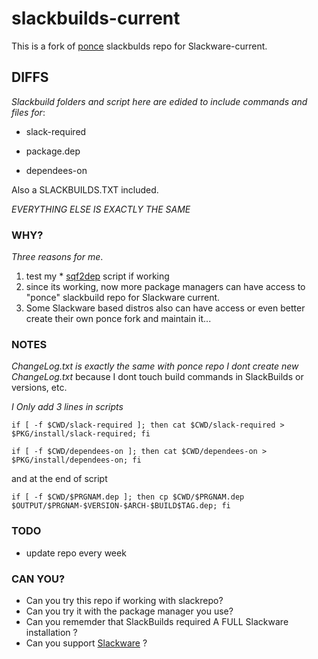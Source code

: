 # slackbuilds-current

This is a fork of [ponce](https://github.com/Ponce/slackbuilds) slackbulds repo for Slackware-current.


## DIFFS

*Slackbuild folders and script here are edided to include commands and files for*:
* slack-required
- package.dep
+ dependees-on

Also a SLACKBUILDS.TXT included.

*EVERYTHING ELSE IS EXACTLY THE SAME*

### WHY?

*Three reasons for me*.
1. test my * [sqf2dep](https://github.com/rizitis/sqf2dep) script if working
2. since its working, now more package managers can have access to "ponce" slackbuild repo for Slackware current.
3. Some Slackware based distros also can have access or even better create their own ponce fork and maintain it...

### NOTES
*ChangeLog.txt is exactly the same with ponce repo*
*I dont create new ChangeLog.txt* because I dont touch build commands in SlackBuilds or versions, etc.

*I Only add 3 lines in scripts*

`if [ -f $CWD/slack-required ]; then cat $CWD/slack-required > $PKG/install/slack-required; fi`

`if [ -f $CWD/dependees-on ]; then cat $CWD/dependees-on > $PKG/install/dependees-on; fi`

and at the end of script

`if [ -f $CWD/$PRGNAM.dep ]; then cp $CWD/$PRGNAM.dep  $OUTPUT/$PRGNAM-$VERSION-$ARCH-$BUILD$TAG.dep; fi`



### TODO
- update repo every week

### CAN YOU?
+ Can you try this repo if working with slackrepo?
+ Can you try it with the package manager you use?
+ Can you rememder that SlackBuilds required A FULL Slackware installation ?
+ Can you support [Slackware](https://www.patreon.com/slackwarelinux/posts) ?

